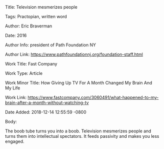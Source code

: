 Title:  Television mesmerizes people

Tags:   Practopian, written word

Author: Eric Braverman

Date:   2016

Author Info: president of Path Foundation NY

Author Link: https://www.pathfoundationnj.org/foundation-staff.html

Work Title: Fast Company

Work Type: Article

Work Minor Title: How Giving Up TV For A Month Changed My Brain And My Life

Work Link: https://www.fastcompany.com/3060491/what-happened-to-my-brain-after-a-month-without-watching-tv

Date Added: 2018-12-14 12:55:59 -0800

Body: 

The boob tube turns you into a boob. Television mesmerizes people and turns them into intellectual spectators. It feeds passivity and makes you less engaged.

